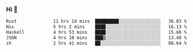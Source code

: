 ### Hi 👋

<!--START_SECTION:waka-->

```txt
Rust              11 hrs 14 mins  █████████░░░░░░░░░░░░░░░░   36.03 %
Nix               5 hrs 2 mins    ████░░░░░░░░░░░░░░░░░░░░░   16.13 %
Haskell           4 hrs 53 mins   ████░░░░░░░░░░░░░░░░░░░░░   15.66 %
JSON              4 hrs 10 mins   ███▒░░░░░░░░░░░░░░░░░░░░░   13.40 %
sh                2 hrs 41 mins   ██░░░░░░░░░░░░░░░░░░░░░░░   08.64 %
```

<!--END_SECTION:waka-->

